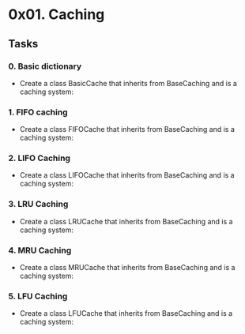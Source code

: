 # 0x01. Caching

## Tasks
### 0. Basic dictionary
- Create a class BasicCache that inherits from BaseCaching and is a caching system:

### 1. FIFO caching
- Create a class FIFOCache that inherits from BaseCaching and is a caching system:

### 2. LIFO Caching
- Create a class LIFOCache that inherits from BaseCaching and is a caching system:

### 3. LRU Caching
- Create a class LRUCache that inherits from BaseCaching and is a caching system:

### 4. MRU Caching
- Create a class MRUCache that inherits from BaseCaching and is a caching system:

### 5. LFU Caching
- Create a class LFUCache that inherits from BaseCaching and is a caching system:
